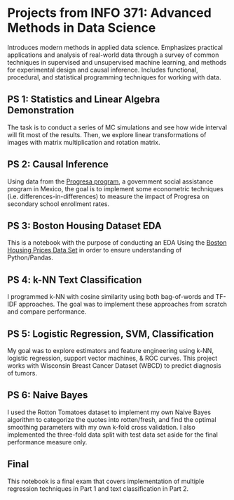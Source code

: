 # Projects from INFO 371: Advanced Methods in Data Science
Introduces modern methods in applied data science. Emphasizes practical applications and analysis of real-world data through a survey of common techniques in supervised and unsupervised machine learning, and methods for experimental design and causal inference. Includes functional, procedural, and statistical programming techniques for working with data.

## PS 1: Statistics and Linear Algebra Demonstration
The task is to conduct a series of MC simulations and see how wide interval will fit most of the results. Then, we explore linear transformations of images with matrix multiplication and rotation matrix.

## PS 2: Causal Inference
Using data from the [Progresa program](https://en.wikipedia.org/wiki/Oportunidades), a government social assistance program in Mexico, the goal is to implement some econometric techniques (i.e. differences-in-differences) to measure the impact of Progresa on secondary school enrollment rates.

## PS 3: Boston Housing Dataset EDA
This is a notebook with the purpose of conducting an EDA Using the [Boston Housing Prices Data Set](https://www.cs.toronto.edu/~delve/data/boston/bostonDetail.html) in order to ensure understanding of Python/Pandas.

## PS 4: k-NN Text Classification
I programmed k-NN with cosine similarity using both bag-of-words and TF-IDF approaches. The goal was to implement these approaches from scratch and compare performance.

## PS 5: Logistic Regression, SVM, Classification
My goal was to explore estimators and feature engineering using k-NN, logistic regression, support vector machines, & ROC curves. This project works with Wisconsin Breast Cancer Dataset (WBCD) to predict diagnosis of tumors. 

## PS 6: Naive Bayes
I used the Rotton Tomatoes dataset to implement my own Naive Bayes algorithm to categorize the quotes into rotten/fresh, and find the optimal smoothing parameters with my own k-fold cross validation. I also implemented the three-fold data split with test data set aside for the final performance measure only.

## Final
This notebook is a final exam that covers implementation of multiple regression techniques in Part 1 and text classification in Part 2. 